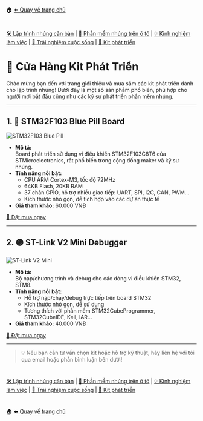 🏠 [⬅️ Quay về trang chủ](/homepage.md)
#
[🛠️ Lập trình nhúng căn bản](/embedded/embedded.md) | [🚗 Phần mềm nhúng trên ô tô](/automotive/automotive.md) | [💡 Kinh nghiệm làm việc](/blogs/blogs.md) | [🌱 Trải nghiệm cuộc sống](/blogs/blogs.md) | [🔌 Kit phát triển](/kits/kits.md)
#
# 🛒 Cửa Hàng Kit Phát Triển

Chào mừng bạn đến với trang giới thiệu và mua sắm các kit phát triển dành cho lập trình nhúng! Dưới đây là một số sản phẩm phổ biến, phù hợp cho người mới bắt đầu cũng như các kỹ sư phát triển phần mềm nhúng.

---

## 1. 🔵 STM32F103 Blue Pill Board

![STM32F103 Blue Pill](../assets/stm32f103-bluepill.jpg) <!-- Thay thế bằng ảnh thật nếu có -->

- **Mô tả:**  
  Board phát triển sử dụng vi điều khiển STM32F103C8T6 của STMicroelectronics, rất phổ biến trong cộng đồng maker và kỹ sư nhúng.
- **Tính năng nổi bật:**
  - CPU ARM Cortex-M3, tốc độ 72MHz
  - 64KB Flash, 20KB RAM
  - 37 chân GPIO, hỗ trợ nhiều giao tiếp: UART, SPI, I2C, CAN, PWM...
  - Kích thước nhỏ gọn, dễ tích hợp vào các dự án thực tế
- **Giá tham khảo:** 60.000 VNĐ

[🛒 Đặt mua ngay](#)

---

## 2. 🟣 ST-Link V2 Mini Debugger

![ST-Link V2 Mini](../assets/stlink-mini.jpg) <!-- Thay thế bằng ảnh thật nếu có -->

- **Mô tả:**  
  Bộ nạp/chương trình và debug cho các dòng vi điều khiển STM32, STM8.
- **Tính năng nổi bật:**
  - Hỗ trợ nạp/chạy/debug trực tiếp trên board STM32
  - Kích thước nhỏ gọn, dễ sử dụng
  - Tương thích với phần mềm STM32CubeProgrammer, STM32CubeIDE, Keil, IAR...
- **Giá tham khảo:** 40.000 VNĐ

[🛒 Đặt mua ngay](#)

---

> 💡 Nếu bạn cần tư vấn chọn kit hoặc hỗ trợ kỹ thuật, hãy liên hệ với tôi qua email hoặc phần bình luận bên dưới!

#
[🛠️ Lập trình nhúng căn bản](/embedded/embedded.md) | [🚗 Phần mềm nhúng trên ô tô](/automotive/automotive.md) | [💡 Kinh nghiệm làm việc](/blogs/blogs.md) | [🌱 Trải nghiệm cuộc sống](/blogs/blogs.md) | [🔌 Kit phát triển](/kits/kits.md)
#
🏠 [⬅️ Quay về trang chủ](/homepage.md)
#